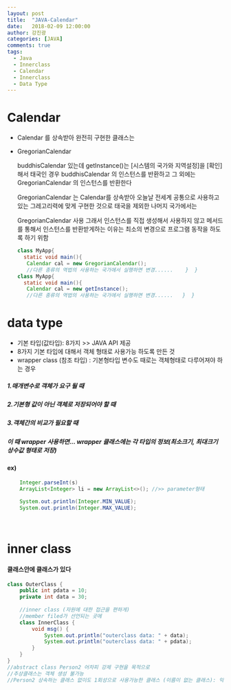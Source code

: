 ```yaml
---
layout: post
title:  "JAVA-Calendar"
date:   2018-02-09 12:00:00
author: 강진광
categories: [JAVA]
comments: true
tags:
  - Java
  - Innerclass
  - Calendar
  - Innerclass
  - Data Type
---
```

# Calendar

* Calendar 를 상속받아 완전히 구현한 클래스는 
* GregorianCalendar

   buddhisCalendar 있는데 getInstance()는 [시스템의 국가와 지역설정]을 [확인]해서 태국인 경우 buddhisCalendar 의 인스턴스를 반환하고 그 외에는 GregorianCalendar 의 인스턴스를 반환한다
   
   GregorianCalendar 는 Calendar를 상속받아 오늘날 전세계 공통으로 사용하고 있는 그레고리력에 맞게 구현한 것으로 태국을 제외한 나머지 국가에서는 
   
   GregorianCalendar 사용
   그래서 인스턴스를 직접 생성해서 사용하지 않고 메서드를 통해서 인스턴스를 반환받게하는 이유는 최소의 변경으로 프로그램 동작을 하도록 하기 위함
   ~~~java
   class MyApp{
     static void main(){
      Calendar cal = new GregorianCalendar();
      //다른 종류의 역법의 사용하는 국가에서 실행하면 변경......    }  }
   class MyApp{
     static void main(){
      Calendar cal = new getInstance();
      //다른 종류의 역법의 사용하는 국가에서 실행하면 변경......   }  }
	~~~

# data type

* 기본 타입(값타입): 8가지 >> JAVA API 제공
* 8가지 기본 타입에 대해서 객체 형태로 사용가능 하도록 만든 것
* wrapper class (참조 타입) : 기본형타입 변수도 때로는 객체형태로 다루어져야 하는 경우
##### 1.매개변수로 객체가 요구 될 때
##### 2.기본형 값이 아닌 객체로 저장되어야 할 때
##### 3.객체간의 비교가 필요할 때
##### 이 때 wrapper 사용하면... wrapper 클래스에는 각 타입의 정보(최소크기, 최대크기 상수값 형태로 저장)
#### ex)
~~~java
	Integer.parseInt(s)
	ArrayList<Integer> li = new ArrayList<>(); //>> parameter형태
	
	System.out.println(Integer.MIN_VALUE);
	System.out.println(Integer.MAX_VALUE);
~~~

<br>

# inner class
#### 클래스안에 클래스가 있다
~~~java
class OuterClass {
	public int pdata = 10;
	private int data = 30;
	
	//inner class (자원에 대한 접근을 편하게)
	//member filed가 선언되는 곳에
	class InnerClass {
		void msg() {
			System.out.println("outerclass data: " + data);
			System.out.println("outerclass data: " + pdata);
		}
	}
}
//abstract class Person2 어차피 강제 구현을 목적으로
//추상클래스는 객체 생성 불가능
//Person2 상속하는 클래스 없이도 1회성으로 사용가능한 클래스 (이름이 없는 클래스): 익명클래스
~~~
